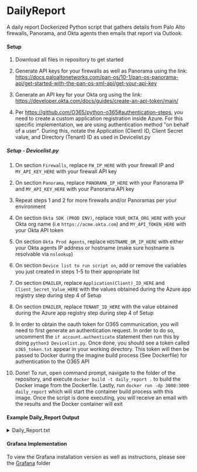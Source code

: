 # DailyReport
A daily report Dockerized Python script that gathers details from Palo Alto firewalls, Panorama, and Okta agents then emails that report via Outlook.

#### Setup
1. Download all files in repository to get started

2. Generate API keys for your firewalls as well as Panorama using the link:
https://docs.paloaltonetworks.com/pan-os/10-1/pan-os-panorama-api/get-started-with-the-pan-os-xml-api/get-your-api-key

3. Generate an API key for your Okta org using the link:
https://developer.okta.com/docs/guides/create-an-api-token/main/

4. Per https://github.com/O365/python-o365#authentication-steps, you need to create a custom application registration inside Azure. For this specific implementation, we are using authentication method "on behalf of a user". During this, notate the Application (Client) ID, Client Secret value, and Directory (Tenant) ID as used in Devicelist.py

##### Setup - Devicelist.py
1. On section `Firewalls`, replace `FW_IP_HERE` with your firewall IP and `MY_API_KEY_HERE` with your firewall API key

2. On section `Panorama`, replace `PANORAMA_IP_HERE` with your Panorama IP and `MY_API_KEY_HERE` with your Panorama API key

3. Repeat steps 1 and 2 for more firewalls and/or Panoramas per your environment

4. On section `Okta SDK (PROD ENV)`, replace `YOUR_OKTA_ORG_HERE` with your Okta org name (i.e `https://acme.okta.com`) and `MY_API_TOKEN_HERE` with your Okta API token

5. On section `Okta Prod Agents`, replace `HOSTNAME_OR_IP_HERE` with either your Okta agents IP address or hostname (make sure hostname is resolvable via `nslookup`)

6. On section `Device list to run script on`, add or remove the variables you just created in steps 1-5 to their appropriate list

7. On section `EMAILER`, replace `Application(Client)_ID_HERE` and `Client_Secret_Value_HERE` with the values obtained during the Azure app registry step during step 4 of Setup

8. On section `EMAILER`, replace `TENANT_ID_HERE` with the value obtained during the Azure app registry step during step 4 of Setup

9. In order to obtain the oauth token for O365 communication, you will need to first generate an authentication request. In order to do so, uncomment the `if account.authenticate` statement then run this by doing `python3 Devicelist.py`. Once done, you should see a token called `o365_token.txt` appear in your working directory. This token will then be passed to Docker during the imagine build process (See Dockerfile) for authentication to the O365 API

10. Done! To run, open command prompt, navigate to the folder of the repository, and execute `docker build -t daily_report .` to build the Docker image from the Dockerfile. Lastly, run `docker run -dp 3000:3000 daily_report` which will start the container build process with this image. Once the script is done executing, you will receive an email with the results and the Docker container will exit

#### Example Daily_Report Output

<details><summary>Daily_Report.txt</summary>
<p>

```
Starting Now:  11:54:23

============FIREWALL_SECTION_START==============

Hostname: PA-FW01
Current Time: Fri Dec 30 12:54:26 EST 2022
Uptime: 240 days, 15:28:03
HA State: Active for 240 days, 15:18:00
PANOS Version: 10.1.5-h1
IP Address: 10.10.10.1
CPU Utilization:  
 MP:  3%
 DP:  0%
GP:  
 Portal Name: gp.acme.com
 Current Users: 23
Dynamic Updates:  
 App Version: 8659-7774 / 2022/12/28 20:24:22 EST
 Threat Version: 8659-7774 / 2022/12/28 20:24:22 EST
 Antivirus: 4313-4826 / 2022/12/30 07:57:35 EST
 Device Dictionary: 64-365 / 2022/12/15 23:59:07 EST
 Wildfire: 729546-732919 / 2022/12/30 12:12:11 EST
Active Tunnels: 
 aws_s2s_vpn_tun, gcp_s2s_vpn_tun
Inactive Tunnels: 
 azure_s2s_vpn_tun, dc02_s2s_vpn_tun

=======NEXT_FIREWALL======

Hostname: PA-FW02
Current Time: Fri Dec 30 12:54:32 EST 2022
Uptime: 226 days, 12:48:57
HA State: Active for 226 days, 12:37:24
PANOS Version: 10.1.5-h1
IP Address: 10.10.10.2
CPU Utilization:  
 MP:  6%
 DP:  6%
GP:  
 Portal Name: gp.acme2.com
 Current Users: 32
Dynamic Updates:  
 App Version: 8659-7774 / 2022/12/28 20:24:22 EST
 Threat Version: 8659-7774 / 2022/12/28 20:24:22 EST
 Antivirus: 4313-4826 / 2022/12/30 07:57:35 EST
 Device Dictionary: 64-365 / 2022/12/15 23:59:07 EST
 Wildfire: 729546-732919 / 2022/12/30 12:12:11 EST
Active Tunnels: 
 azure_s2s_vpn_tun, dc02_s2s_vpn_tun
Inactive Tunnels: 
 aws_s2s_vpn_tun, gcp_s2s_vpn_tun

=============FIREWALL_SECTION_DONE==============


============PANORAMA_SECTION_START==============

Hostname: Panorama
Current Time: Fri Dec 30 12:54:41 EST 2022
Connected Devices: 2
Disconnected Devices: 0
Device Groups In-Sync: 2
Templates In-Sync: 2
CPU Utilization:  
 MP:  2%
Dynamic Updates:  
 App Version: 8659-7774 / 2022/12/28 20:23:58 EST
 Antivirus: 4313-4826 / 2022/12/30 07:57:35 EST
 Device Dictionary: 64-365 / 2022/12/15 23:59:07 EST
 Wildfire: 729546-732919 / 2022/12/30 12:12:11 EST

=============PANORAMA_SECTION_DONE==============


===============OKTA_SECTION_START===============

====Okta_Health_Check=====

System Operational : Last updated 9:54am PST
Okta Services : Operational
Core Platform : Operational
Access Gateway : Operational
Advanced Server Access : Operational
API Services : Operational
MFA : Operational
Single Sign-On : Operational
Workflows : Operational
OIG Access Certifications : Operational
OIG Access Requests : Operational
OIG Reporting : Operational
Third Party : Operational

====Agent_Health_Check====

OKTAAGENT01 is OK!
OKTAAGENT02 is OK!

====App_Auth_Protocols====

SWA:  2
SAML:  20
ODIC:  4
Others:  1

===============OKTA_SECTION_DONE================

Execution Time:  29 seconds

```

</p>
</details>

#### Grafana Implementation

To view the Grafana installation version as well as instructions, please see the [Grafana](https://github.com/Cruhrup/DailyReport/tree/main/Grafana) folder
